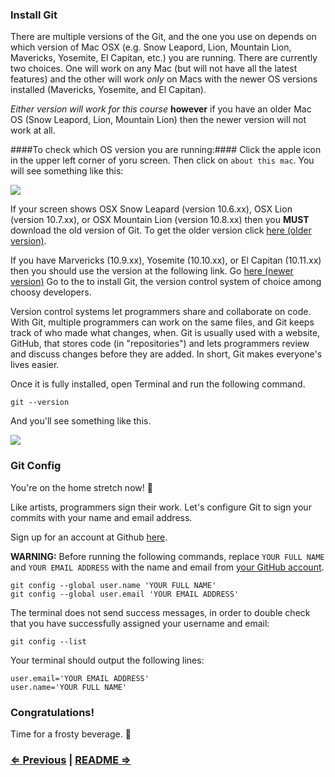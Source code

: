 ### Install Git

There are multiple versions of the Git, and the one you use on depends on which version of Mac OSX (e.g. Snow Leapord, Lion, Mountain Lion, Mavericks, Yosemite, El Capitan, etc.) you are running. There are currently two choices. One will work on any Mac (but will not have all the latest features) and the other will work *only* on Macs with the newer OS versions installed (Mavericks, Yosemite, and El Capitan).

*Either version will work for this course* **however** if you have an older Mac OS (Snow Leapord, Lion, Mountain Lion) then the newer version will not work at all.

####To check which OS version you are running:####
Click the apple icon in the upper left corner of yoru screen. Then click on `about this mac`. You will see something like this:

![](http://imgur.com/yxXSJa7.png)

If your screen shows OSX Snow Leapard (version 10.6.xx), OSX Lion (version 10.7.xx), or OSX Mountain Lion (version 10.8.xx) then you **MUST** download the old version of Git. To get the older version click <a href="https://sourceforge.net/projects/git-osx-installer/files/git-2.3.5-intel-universal-snow-leopard.dmg/download">here (older version)</a>.

If you have Marvericks (10.9.xx), Yosemite (10.10.xx), or El Capitan (10.11.xx) then you should use the version at the following link. Go <a href="http://git-scm.com/download/mac" target="_blank">here (newer version)</a> Go to the to install Git, the version control system of choice among choosy developers.

Version control systems let programmers share and collaborate on code. With Git, multiple programmers can work on the same files, and Git keeps track of who made what changes, when. Git is usually used with a website, GitHub, that stores code (in "repositories") and lets programmers review and discuss changes before they are added. In short, Git makes everyone's lives easier.

Once it is fully installed, open Terminal and run the following command.

```
git --version
```

And you'll see something like this.

![](https://i.imgur.com/jBSs1qR.png)


### Git Config

You're on the home stretch now! :racehorse:

Like artists, programmers sign their work. Let's configure Git to sign your commits with your name and email address.

Sign up for an account at Github <a href="https://github.com" target="_blank">here</a>.

**WARNING:** Before running the following commands, replace `YOUR FULL NAME` and `YOUR EMAIL ADDRESS` with the name and email from <a href="https://github.com/settings/profile" target="_blank">your GitHub account</a>.

```
git config --global user.name 'YOUR FULL NAME'
git config --global user.email 'YOUR EMAIL ADDRESS'
```

The terminal does not send success messages, in order to double check that you have successfully assigned your username and email:

```
git config --list
```

Your terminal should output the following lines:

```
user.email='YOUR EMAIL ADDRESS'
user.name='YOUR FULL NAME'
```

### Congratulations!

Time for a frosty beverage. :beers:


### [⇐ Previous](2_atom.md) | [README ⇒](../../../../)
